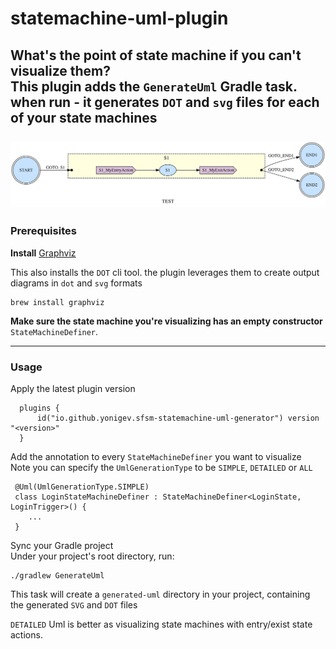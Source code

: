 # statemachine-uml-plugin

**What's the point of state machine if you can't visualize them?**<br>
This plugin adds the `GenerateUml` Gradle task.
when run - it generates `DOT` and `svg` files for each of your state machines
<br><br>
![example.svg](example.svg)
---

### Prerequisites
**Install** [Graphviz](https://formulae.brew.sh/formula/graphviz)

This also installs the `DOT` cli tool. the plugin leverages them to create output diagrams in `dot` and `svg` formats

    brew install graphviz

**Make sure the state machine you're visualizing has an empty constructor** `StateMachineDefiner`.

---

### Usage
Apply the latest plugin version
  ```
    plugins {
        id("io.github.yonigev.sfsm-statemachine-uml-generator") version "<version>"
    }
  ```

  
Add the annotation to every `StateMachineDefiner` you want to visualize<br>
Note you can specify the `UmlGenerationType` to be `SIMPLE`, `DETAILED` or `ALL`
   ```
    @Uml(UmlGenerationType.SIMPLE)
    class LoginStateMachineDefiner : StateMachineDefiner<LoginState, LoginTrigger>() {
       ...
    }
   ```


Sync your Gradle project<br>
Under your project's root directory, run:

```agsl
./gradlew GenerateUml
```
This task will create a `generated-uml` directory in your project, containing the generated `SVG` and `DOT` files

`DETAILED` Uml is better as visualizing state machines with entry/exist state actions.
      